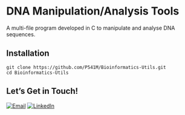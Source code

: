 
# DNA Manipulation/Analysis Tools
A multi-file program developed in C to manipulate and analyse DNA sequences.

## Installation

```
git clone https://github.com/P541M/Bioinformatics-Utils.git
cd Bioinformatics-Utils
```

## Let’s Get in Touch!
[![Email](https://img.shields.io/badge/Email-D14836?style=for-the-badge&logo=gmail&logoColor=white)](mailto:videna.psalmeleazar@gmail.com)
[![LinkedIn](https://img.shields.io/badge/LinkedIn-0A66C2?style=for-the-badge&logo=linkedin&logoColor=white)](https://www.linkedin.com/in/pevidena/)

